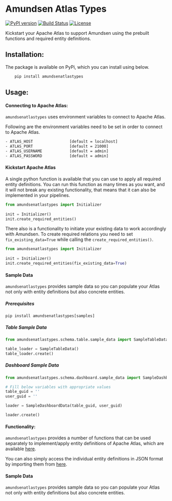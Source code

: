 # Amundsen Atlas Types
[![PyPI version](https://badge.fury.io/py/amundsenatlastypes.svg)](https://badge.fury.io/py/amundsenatlastypes)
[![Build Status](https://api.travis-ci.org/dwarszawski/amundsen-atlas-types.svg?branch=master)](https://travis-ci.org/dwarszawski/amundsen-atlas-types)
[![License](http://img.shields.io/:license-Apache%202-blue.svg)](LICENSE)

Kickstart your Apache Atlas to support Amundsen using the prebuilt functions and required entity definitions.  

## Installation:
The package is available on PyPi, which you can install using below. 

```bash
    pip install amundsenatlastypes
```

## Usage:

#### Connecting to Apache Atlas:
`amundsenatlastypes` uses environment variables to connect to Apache Atlas. 

Following are the environment variables need to be set in order to connect to 
Apache Atlas. 

```bash
- ATLAS_HOST                [default = localhost]
- ATLAS_PORT                [default = 21000]
- ATLAS_USERNAME            [default = admin]
- ATLAS_PASSWORD            [default = admin]
```

#### Kickstart Apache Atlas
A single python function is available that you can use to apply all required entity definitions. 
You can run this function as many times as you want, and it will not break any existing functionality, that means
that it can also be implemented in your pipelines. 

```python
from amundsenatlastypes import Initializer
    
init = Initializer()
init.create_required_entities()
```

There also is a functionality to initiate your existing data to work accordingly with Amundsen. 
To create required relations you need to set `fix_existing_data=True` while calling the `create_required_entities()`.

```python
from amundsenatlastypes import Initializer
    
init = Initializer()
init.create_required_entities(fix_existing_data=True)
```

#### Sample Data

`amundsenatlastypes` provides sample data so you can populate your Atlas not only with entity definitions but also
concrete entities.

##### Prerequisites
```shell script
pip install amundsenatlastypes[samples]
```

##### Table Sample Data
```python
from amundsenatlastypes.schema.table.sample_data import SampleTableData

table_loader = SampleTableData()
table_loader.create()
```

##### Dashboard Sample Data

```python
from amundsenatlastypes.schema.dashboard.sample_data import SampleDashboardData

# Fill below variables with appropriate values
table_guid = ''
user_guid = ''

loader = SampleDashboardData(table_guid, user_guid)

loader.create()
```

#### Functionality:
`amundsenatlastypes` provides a number of functions that can be used separately to 
implement/apply entity definitions of Apache Atlas, which are available [here](/amundsenatlastypes/__init__.py).


You can also simply access the individual entity definitions in JSON format by importing them 
from [here](amundsenatlastypes/types.py).  

#### Sample Data

`amundsenatlastypes` provides sample data so you can populate your Atlas not only with entity definitions but also
concrete entities.
